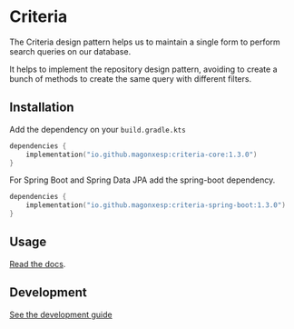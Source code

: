 # Criteria

The Criteria design pattern helps us to maintain a single form to perform search queries on our database.

It helps to implement the repository design pattern, avoiding to create a bunch of methods to create the same query with different filters.

## Installation

Add the dependency on your `build.gradle.kts`

```kotlin
dependencies {
    implementation("io.github.magonxesp:criteria-core:1.3.0")
}
```

For Spring Boot and Spring Data JPA add the spring-boot dependency.

```kotlin
dependencies {
    implementation("io.github.magonxesp:criteria-spring-boot:1.3.0")
}
```

## Usage

[Read the docs](https://magonxesp.gitbook.io/criteria/).

## Development

[See the development guide](gitbook_docs/development.md)
